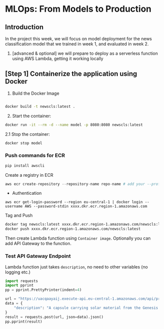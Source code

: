 # MLOps: From Models to Production
## Introduction

In the project this week, we will focus on model deployment for the news classification model that we trained in week 1, and evaluated in week 2.

1. [advanced & optional] we will prepare to deploy as a serverless function using AWS Lambda, getting it working locally

## [Step 1] Containerize the application using Docker

1. Build the Docker Image
  
```bash

docker build -t newscls:latest .
```

2. Start the container:

```bash
docker run -it --rm -d --name model -p 8080:8080 newscls:latest
```

2.1 Stop the container:

```bash
docker stop model
```	

### Push commands for ECR

```python
pip install awscli
```
Create a registry in ECR
```python
aws ecr create-repository --repository-name repo-name # add your --profile if you have
```

* Authentication
```
aws ecr get-login-password --region eu-central-1 | docker login --username AWS --password-stdin xxxx.dkr.ecr.region-1.amazonaws.com
```


Tag and Push

```bash
docker tag newscls:latest xxxx.dkr.ecr.region-1.amazonaws.com/newscls:latest 
docker push xxxx.dkr.ecr.region-1.amazonaws.com/newscls:latest
```

Then create Lambda function using `Container image`. Optionally you can add API Gateway to the function.



### Test API Gateway Endpoint

Lambda function just takes `description`, no need to other variables (no logging etc.)

```python
import requests
import pprint
pp = pprint.PrettyPrinter(indent=4)

url = "https://uacqaayaij.execute-api.eu-central-1.amazonaws.com/api/predict"
data = {
    "description": "A capsule carrying solar material from the Genesis space probe has made a crash landing at a US Air Force training facility in the US state of Utah."
}
result = requests.post(url, json=data).json()
pp.pprint(result)

```
